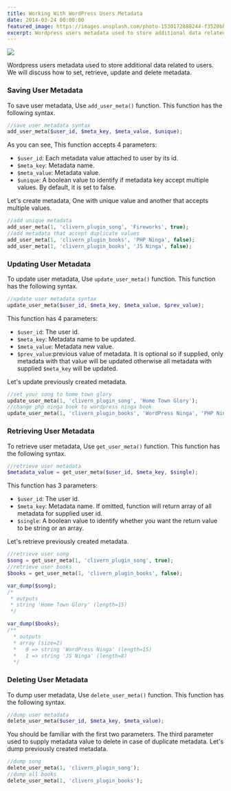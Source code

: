 ```yaml
---
title: Working With WordPress Users Metadata
date: 2014-03-24 00:00:00
featured_image: https://images.unsplash.com/photo-1530172888244-f3520bbeaa55
excerpt: Wordpress users metadata used to store additional data related to users. We will discuss how to set, retrieve, update and delete metadata.
---
```


![](https://images.unsplash.com/photo-1530172888244-f3520bbeaa55)

Wordpress users metadata used to store additional data related to users. We will discuss how to set, retrieve, update and delete metadata.

### Saving User Metadata

To save user metadata, Use `add_user_meta()` function. This function has the following syntax.

```php
//save user metadata syntax
add_user_meta($user_id, $meta_key, $meta_value, $unique);
```

As you can see, This function accepts 4 parameters:

- `$user_id`: Each metadata value attached to user by its id.
- `$meta_key`: Metadata name.
- `$meta_value`: Metadata value.
- `$unique`: A boolean value to identify if metadata key accept multiple values. By default, it is set to false.

Let's create metadata, One with unique value and another that accepts multiple values.

```php
//add unique metadata
add_user_meta(1, 'clivern_plugin_song', 'Fireworks', true);
//add metadata that accept duplicate values
add_user_meta(1, 'clivern_plugin_books', 'PHP Ninga', false);
add_user_meta(1, 'clivern_plugin_books', 'JS Ninga', false);
```

### Updating User Metadata

To update user metadata, Use `update_user_meta()` function. This function has the following syntax.

```php
//update user metadata syntax
update_user_meta($user_id, $meta_key, $meta_value, $prev_value);
```

This function has 4 parameters:

- `$user_id`: The user id.
- `$meta_key`: Metadata name to be updated.
- `$meta_value`: Metadata new value.
- `$prev_value`:previous value of metadata. It is optional so if supplied, only metadata with that value will be updated otherwise all metadata with supplied `$meta_key` will be updated.

Let's update previously created metadata.

```php
//set your song to home town glory
update_user_meta(1, 'clivern_plugin_song', 'Home Town Glory');
//change php ninga book to wordpress ninga book
update_user_meta(1, 'clivern_plugin_books', 'WordPress Ninga', 'PHP Ninga');
```

### Retrieving User Metadata

To retrieve user metadata, Use `get_user_meta()` function. This function has the following syntax.

```php
//retrieve user metadata
$metadata_value = get_user_meta($user_id, $meta_key, $single);
```

This function has 3 parameters:

- `$user_id`: The user id.
- `$meta_key`: Metadata name. If omitted, function will return array of all metadata for supplied user id.
- `$single`: A boolean value to identify whether you want the return value to be string or an array.

Let's retrieve previously created metadata.

```php
//retrieve user song
$song = get_user_meta(1, 'clivern_plugin_song', true);
//retrieve user books
$books = get_user_meta(1, 'clivern_plugin_books', false);

var_dump($song);
/*
 * outputs
 * string 'Home Town Glory' (length=15)
 */

var_dump($books);
/**
  * outputs
  * array (size=2)
  *   0 => string 'WordPress Ninga' (length=15)
  *   1 => string 'JS Ninga' (length=8)
  */
```

### Deleting User Metadata

To dump user metadata, Use `delete_user_meta()` function. This function has the following syntax.

```php
//dump user metadata
delete_user_meta($user_id, $meta_key, $meta_value);
```

You should be familiar with the first two parameters. The third parameter used to supply metadata value to delete in case of duplicate metadata. Let's dump previously created metadata.

```php
//dump song
delete_user_meta(1, 'clivern_plugin_song');
//dump all books
delete_user_meta(1, 'clivern_plugin_books');
```